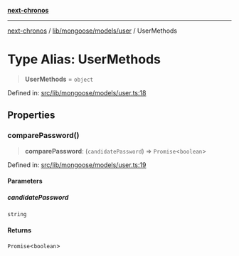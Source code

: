 [**next-chronos**](../../../../../README.md)

***

[next-chronos](../../../../../README.md) / [lib/mongoose/models/user](../README.md) / UserMethods

# Type Alias: UserMethods

> **UserMethods** = `object`

Defined in: [src/lib/mongoose/models/user.ts:18](https://github.com/Bababum95/next-chronos/blob/41860730c8dd12c16699269e1eee86402c8d1a9f/src/lib/mongoose/models/user.ts#L18)

## Properties

### comparePassword()

> **comparePassword**: (`candidatePassword`) => `Promise`\<`boolean`\>

Defined in: [src/lib/mongoose/models/user.ts:19](https://github.com/Bababum95/next-chronos/blob/41860730c8dd12c16699269e1eee86402c8d1a9f/src/lib/mongoose/models/user.ts#L19)

#### Parameters

##### candidatePassword

`string`

#### Returns

`Promise`\<`boolean`\>
